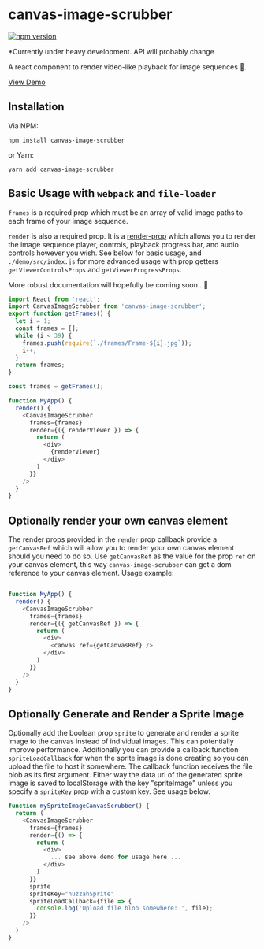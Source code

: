 # canvas-image-scrubber

[![npm version](https://badge.fury.io/js/canvas-image-scrubber.svg)](https://badge.fury.io/js/canvas-image-scrubber)

*Currently under heavy development. API will probably change

A react component to render video-like playback for image sequences 🎥.

[View Demo](https://anni-platform.github.io/canvas-image-scrubber/)

## Installation

Via NPM:

`npm install canvas-image-scrubber`

or Yarn:

`yarn add canvas-image-scrubber`

## Basic Usage with `webpack` and `file-loader`

`frames` is a required prop which must be an array of valid image paths to each frame of your image sequence.

`render` is also a required prop. It is a [render-prop](https://cdb.reacttraining.com/use-a-render-prop-50de598f11ce) which allows you to render the image sequence player, controls, playback progress bar, and audio controls however you wish. See below for basic usage, and `./demo/src/index.js` for more advanced usage with prop getters `getViewerControlsProps` and `getViewerProgressProps`.

More robust documentation will hopefully be coming soon.. 🤠

```js
import React from 'react';
import CanvasImageScrubber from 'canvas-image-scrubber';
export function getFrames() {
  let i = 1;
  const frames = [];
  while (i < 39) {
    frames.push(require(`./frames/Frame-${i}.jpg`));
    i++;
  }
  return frames;
}

const frames = getFrames();

function MyApp() {
  render() {
    <CanvasImageScrubber
      frames={frames}
      render={({ renderViewer }) => {
        return (
          <div>
            {renderViewer}
          </div>
        )
      }}
    />
  }
}
```

## Optionally render your own canvas element

The render props provided in the `render` prop callback provide a `getCanvasRef` which will allow you to render your own canvas element should you need to do so. Use `getCanvasRef` as the value for the prop `ref` on your canvas element, this way `canvas-image-scrubber` can get a dom reference to your canvas element. Usage example:

```js

function MyApp() {
  render() {
    <CanvasImageScrubber
      frames={frames}
      render={({ getCanvasRef }) => {
        return (
          <div>
            <canvas ref={getCanvasRef} />
          </div>
        )
      }}
    />
  }
}
```


## Optionally Generate and Render a Sprite Image

Optionally add the boolean prop `sprite` to generate and render a sprite image to the canvas instead of individual images. This can potentially improve performance. Additionally you can provide a callback function `spriteLoadCallback` for when the sprite image is done creating so you can upload the file to host it somewhere. The callback function receives the file blob as its first argument. Either way the data uri of the generated sprite image is saved to localStorage with the key "spriteImage" unless you specify a `spriteKey` prop with a custom key. See usage below.

```js
function mySpriteImageCanvasScrubber() {
  return (
    <CanvasImageScrubber
      frames={frames}
      render={() => {
        return (
          <div>
            ... see above demo for usage here ...
          </div>
        )
      }}
      sprite
      spriteKey="huzzahSprite"
      spriteLoadCallback={file => {
        console.log('Upload file blob somewhere: ', file);
      }}
    />
  )
}
```

[npm-badge]: https://img.shields.io/npm/v/npm-package.png?style=flat-square
[npm]: https://www.npmjs.com/package/canvas-image-scrubber
